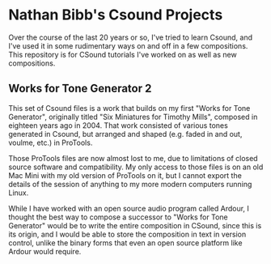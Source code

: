# Nathan Bibb's Csound Projects

Over the course of the last 20 years or so, I've tried to learn Csound, and I've used it in some rudimentary ways on and off in a few compositions.  This repository is for CSound tutorials I've worked on as well as new compositions.

## Works for Tone Generator 2

This set of Csound files is a work that builds on my first "Works for Tone Generator", originally titled "Six Miniatures for Timothy Mills", composed in eighteen years ago in 2004.  That work consisted of various tones generated in Csound, but arranged and shaped (e.g. faded in and out, voulme, etc.) in ProTools.

Those ProTools files are now almost lost to me, due to limitations of closed source software and compatibility.  My only access to those files is on an old Mac Mini with my old version of ProTools on it, but I cannot export the details of the session of anything to my more modern computers running Linux.

While I have worked with an open source audio program called Ardour, I thought the best way to compose a successor to "Works for Tone Generator" would be to write the entire composition in CSound, since this is its origin, and I would be able to store the composition in text in version control, unlike the binary forms that even an open source platform like Ardour would require.

